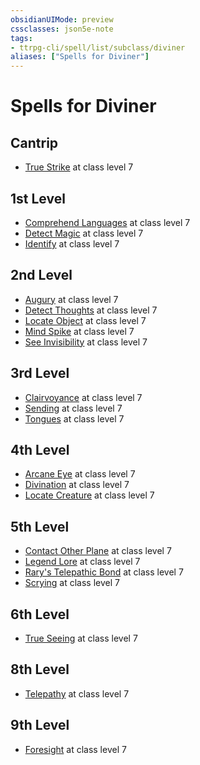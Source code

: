 ```yaml
---
obsidianUIMode: preview
cssclasses: json5e-note
tags:
- ttrpg-cli/spell/list/subclass/diviner
aliases: ["Spells for Diviner"]
---
```

# Spells for Diviner

## Cantrip

- [True Strike](Misc%20Files/CLI/compendium/spells/true-strike-xphb.md "XPHB") at class level 7

## 1st Level

- [Comprehend Languages](Misc%20Files/CLI/compendium/spells/comprehend-languages-xphb.md "XPHB") at class level 7
- [Detect Magic](Misc%20Files/CLI/compendium/spells/detect-magic-xphb.md "XPHB") at class level 7
- [Identify](Misc%20Files/CLI/compendium/spells/identify-xphb.md "XPHB") at class level 7

## 2nd Level

- [Augury](Misc%20Files/CLI/compendium/spells/augury-xphb.md "XPHB") at class level 7
- [Detect Thoughts](Misc%20Files/CLI/compendium/spells/detect-thoughts-xphb.md "XPHB") at class level 7
- [Locate Object](Misc%20Files/CLI/compendium/spells/locate-object-xphb.md "XPHB") at class level 7
- [Mind Spike](Misc%20Files/CLI/compendium/spells/mind-spike-xphb.md "XPHB") at class level 7
- [See Invisibility](Misc%20Files/CLI/compendium/spells/see-invisibility-xphb.md "XPHB") at class level 7

## 3rd Level

- [Clairvoyance](Misc%20Files/CLI/compendium/spells/clairvoyance-xphb.md "XPHB") at class level 7
- [Sending](Misc%20Files/CLI/compendium/spells/sending-xphb.md "XPHB") at class level 7
- [Tongues](Misc%20Files/CLI/compendium/spells/tongues-xphb.md "XPHB") at class level 7

## 4th Level

- [Arcane Eye](Misc%20Files/CLI/compendium/spells/arcane-eye-xphb.md "XPHB") at class level 7
- [Divination](Misc%20Files/CLI/compendium/spells/divination-xphb.md "XPHB") at class level 7
- [Locate Creature](Misc%20Files/CLI/compendium/spells/locate-creature-xphb.md "XPHB") at class level 7

## 5th Level

- [Contact Other Plane](Misc%20Files/CLI/compendium/spells/contact-other-plane-xphb.md "XPHB") at class level 7
- [Legend Lore](Misc%20Files/CLI/compendium/spells/legend-lore-xphb.md "XPHB") at class level 7
- [Rary's Telepathic Bond](Misc%20Files/CLI/compendium/spells/rarys-telepathic-bond-xphb.md "XPHB") at class level 7
- [Scrying](Misc%20Files/CLI/compendium/spells/scrying-xphb.md "XPHB") at class level 7

## 6th Level

- [True Seeing](Misc%20Files/CLI/compendium/spells/true-seeing-xphb.md "XPHB") at class level 7

## 8th Level

- [Telepathy](Misc%20Files/CLI/compendium/spells/telepathy-xphb.md "XPHB") at class level 7

## 9th Level

- [Foresight](Misc%20Files/CLI/compendium/spells/foresight-xphb.md "XPHB") at class level 7